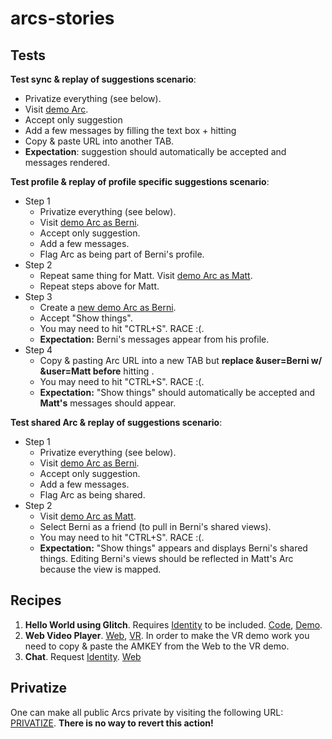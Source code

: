 # arcs-stories

## Tests

**Test sync & replay of suggestions scenario**:
 * Privatize everything (see below).
 * Visit [demo Arc](https://polymerlabs.github.io/arcs-cdn/dev/app/?solo=https://noelutz.github.io/arcs-stories/artifacts/SyncTest/recipe.manifest).
 * Accept only suggestion
 * Add a few messages by filling the text box + hitting <enter>
 * Copy & paste URL into another TAB.
 * **Expectation**: suggestion should automatically be accepted and messages rendered.

**Test profile & replay of profile specific suggestions scenario**:
 * Step 1
   * Privatize everything (see below).
   * Visit [demo Arc as Berni](https://polymerlabs.github.io/arcs-cdn/dev/app/?solo=https://noelutz.github.io/arcs-stories/artifacts/SyncTest/recipe.manifest&user=Berni).
   * Accept only suggestion.
   * Add a few messages.
   * Flag Arc as being part of Berni's profile.
 * Step 2
   * Repeat same thing for Matt. Visit [demo Arc as Matt](https://polymerlabs.github.io/arcs-cdn/dev/app/?solo=https://noelutz.github.io/arcs-stories/artifacts/SyncTest/recipe.manifest&user=Matt).
   * Repeat steps above for Matt.
 * Step 3
   * Create a [new demo Arc as Berni](https://polymerlabs.github.io/arcs-cdn/dev/app/?solo=https://noelutz.github.io/arcs-stories/artifacts/SyncTest/recipe.manifest&user=Berni).
   * Accept "Show things".
   * You may need to hit "CTRL+S". RACE :(.
   * **Expectation:** Berni's messages appear from his profile.
 * Step 4
   * Copy & pasting Arc URL into a new TAB but **replace &user=Berni w/ &user=Matt before** hitting <enter>.
   * You may need to hit "CTRL+S". RACE :(.
   * **Expectation:** "Show things" should automatically be accepted and **Matt's** messages should appear.

**Test shared Arc & replay of suggestions scenario**:
 * Step 1
   * Privatize everything (see below).
   * Visit [demo Arc as Berni](https://polymerlabs.github.io/arcs-cdn/dev/app/?solo=https://noelutz.github.io/arcs-stories/artifacts/SyncTest/recipe.manifest&user=Berni).
   * Accept only suggestion.
   * Add a few messages.
   * Flag Arc as being shared.
 * Step 2
   * Visit [demo Arc as Matt](https://polymerlabs.github.io/arcs-cdn/dev/app/?solo=https://noelutz.github.io/arcs-stories/artifacts/SyncTest/recipe.manifest&user=Matt).
   * Select Berni as a friend (to pull in Berni's shared views).
   * You may need to hit "CTRL+S". RACE :(.
   * **Expectation:** "Show things" appears and displays Berni's shared things. Editing Berni's views should be reflected in Matt's Arc because the view is mapped.


## Recipes

1. **Hello World using Glitch**. Requires [Identity](https://noelutz.github.io/arcs-stories/artifacts/Identity.manifest) to be included. [Code](https://glitch.com/edit/#!/arcs-hello-world), [Demo](https://arcs-hello-world.glitch.me).
2. **Web Video Player**. [Web](https://polymerlabs.github.io/arcs-cdn/dev/app/?solo=https://noelutz.github.io/arcs-stories/artifacts/VideoPlayer/VideoPlayer.manifest), [VR](https://polymerlabs.github.io/arcs-cdn/dev/vr/?solo=https://noelutz.github.io/arcs-stories/artifacts/VideoPlayer/vr-recipe.manifest). In order to make the VR demo work you need to copy & paste the AMKEY from the Web to the VR demo.
3. **Chat**. Request [Identity](https://noelutz.github.io/arcs-stories/artifacts/Identity.manifest). [Web](https://polymerlabs.github.io/arcs-cdn/dev/app/?solo=https://noelutz.github.io/arcs-stories/artifacts/Chat/Chat.manifest)

## Privatize

One can make all public Arcs private by visiting the following URL: [PRIVATIZE](https://us-central1-arcs-storage.cloudfunctions.net/privatize). **There is no way to revert this action!**
